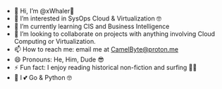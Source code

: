 - 👋 Hi, I’m @xWhaler🐳 
- 👀 I’m interested in SysOps Cloud & Virtualization 🤓
- 🌱 I’m currently learning CIS and Business Intelligence
- 💞️ I’m looking to collaborate on projects with anything involving Cloud Computing or Virtualization. 
- 📫 How to reach me: email me at CamelByte@proton.me
- 😄 Pronouns: He, Him, Dude 😎
- ⚡ Fun fact: I enjoy reading historical non-fiction and surfing 🏄‍♂️
- 🐪 I 💕 Go & Python 🤓
<!---
xWhaler/xWhaler is a ✨ special ✨ repository because its `README.md` (this file) appears on your GitHub profile.
You can click the Preview link to take a look at your changes.
--->
